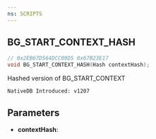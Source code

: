 ```yaml
---
ns: SCRIPTS
---
```

## BG_START_CONTEXT_HASH

```c
// 0x2EB67D564DCC09D5 0x67B23E17
void BG_START_CONTEXT_HASH(Hash contextHash);
```

Hashed version of BG_START_CONTEXT

```
NativeDB Introduced: v1207
```

## Parameters
* **contextHash**:
